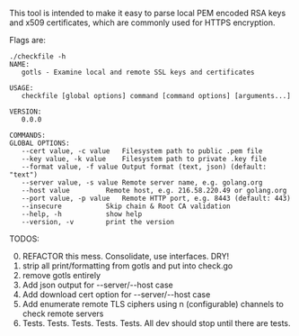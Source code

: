 This tool is intended to make it easy to parse local PEM encoded RSA keys and x509 certificates, which are commonly used for HTTPS encryption.

Flags are:

```
./checkfile -h                      
NAME:
   gotls - Examine local and remote SSL keys and certificates

USAGE:
   checkfile [global options] command [command options] [arguments...]

VERSION:
   0.0.0

COMMANDS:
GLOBAL OPTIONS:
   --cert value, -c value	Filesystem path to public .pem file
   --key value, -k value	Filesystem path to private .key file
   --format value, -f value	Output format (text, json) (default: "text")
   --server value, -s value	Remote server name, e.g. golang.org
   --host value			Remote host, e.g. 216.58.220.49 or golang.org
   --port value, -p value	Remote HTTP port, e.g. 8443 (default: 443)
   --insecure			Skip chain & Root CA validation
   --help, -h			show help
   --version, -v		print the version
```

TODOS:

0. REFACTOR this mess. Consolidate, use interfaces. DRY!
1. strip all print/formatting from gotls and put into check.go
2. remove gotls entirely
3. Add json output for --server/--host case
4. Add download cert option for --server/--host case
5. Add enumerate remote TLS ciphers using n (configurable) channels to check remote servers
6. Tests. Tests. Tests. Tests. Tests. All dev should stop until there are tests.
